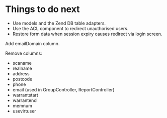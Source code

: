 # Things to do next

* Use models and the Zend DB table adapters.
* Use the ACL component to redirect unauthorised users.
* Restore form data when session expiry causes redirect via login screen.

Add emailDomain column.

Remove columns:

* scaname
* realname
* address
* postcode
* phone
* email (used in GroupController, ReportController)
* warrantstart
* warrantend
* memnum
* usevirtuser
